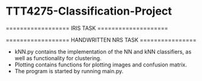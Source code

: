 # TTT4275-Classification-Project

================== IRIS TASK ====================




================== HANDWRITTEN NRS TASK ================

- kNN.py contains the implementation of the NN and kNN classifiers, as well as functionality for clustering. 
- Plotting contains functions for plotting images and confusion matrix. 
- The program is started by running main.py. 